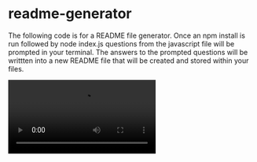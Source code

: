 # readme-generator

The following code is for a README file generator. Once an npm install is run followed by node index.js questions from the javascript file will be prompted in your terminal. The answers to the prompted questions will be writtten into a new README file that will be created and stored within your files.


![Screenrecording of README Generator](https://user-images.githubusercontent.com/107710694/191157564-524748cc-aed6-4898-93cc-581d7d89546d.mp4)





